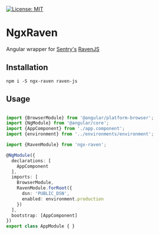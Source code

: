 
[![License: MIT](https://img.shields.io/badge/License-MIT-brightgreen.svg)](https://opensource.org/licenses/MIT)

# NgxRaven

Angular wrapper for [Sentry's](https://sentry.io/)  [RavenJS](https://github.com/getsentry/raven-js)


## Installation

`npm i -S ngx-raven raven-js`

## Usage

```typescript

import {BrowserModule} from '@angular/platform-browser';
import {NgModule} from '@angular/core';
import {AppComponent} from './app.component';
import {environment} from '../environments/environment';

import {RavenModule} from 'ngx-raven';

@NgModule({
  declarations: [
    AppComponent
  ],
  imports: [
    BrowserModule,
    RavenModule.forRoot({
      dsn: 'PUBLIC_DSN',
      enabled: environment.production
    })
  ],
  bootstrap: [AppComponent]
})
export class AppModule { }

```
